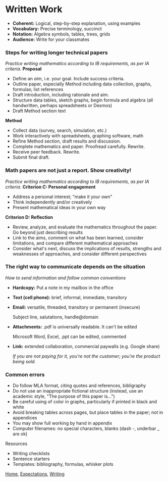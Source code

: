 # Written Work
- **Coherent:** Logical, step-by-step explanation, using examples
- **Vocabulary:** Precise terminology, succinct
- **Notation:** Algebra symbols, tables, trees, grids
- **Audience:** Write for your classmates

### Steps for writing longer technical papers
*Practice writing mathematics according to IB requirements, as per IA criteria.*
**Proposal**
- Define an *aim*, i.e. your goal. Include success criteria.
- Outline paper, especially Method including data collection, graphs, formulas; list references
- Draft introduction, including rationale and aim.
- Structure data tables, sketch graphs, begin formula and algebra (all handwritten, perhaps spreadsheets or Desmos)
- Draft Method section text

**Method**
- Collect data (survey, search, simulation, etc.)
- Work interactively with spreadsheets, graphing software, math
- Refine Method section, draft results and discussion.
- Complete mathematics and paper. Proofread carefully. Rewrite.
- Receive peer feedback. Rewrite.
- Submit final draft.

### Math papers are not just a report. Show creativity!
*Practice writing mathematics according to IB requirements, as per IA criteria.*
**Criterion C: Personal engagement**
- Address a personal interest; "make it your own"
- Think independently and/or creatively
- Present mathematical ideas in your own way

**Criterion D: Reflection**
- Review, analyze, and evaluate the mathematics throughout the paper. Go beyond just describing results
- Link to the aims, comment on what has been learned, consider limitations, and compare different mathematical approaches
- Consider what's next, discuss the implications of results, strengths and weaknesses of approaches, and consider different perspectives

### The right way to **communicate** depends on the situation
*How to send information and follow common conventions*
- **Hardcopy:** Put a note in my mailbox in the office
- **Text (cell phone):** brief, informal, immediate, transitory
- **Email:** versatile, threaded, transitory or permanent (insecure)

    Subject line, salutations, handle@domain
- **Attachments:** .pdf is universally readable. It can't be edited

    Microsoft Word, Excel, .ppt can be edited, commented
- **Link:** extended collaboration, commercial paywalls (e.g. Google share)

  *If you are not paying for it, you're not the customer; you're the product being sold.*

### Common errors
- Do follow MLA format, citing quotes and references, bibligraphy
- Do not use an inappropriate fictional structure (instead, use an academic style, "The purpose of this paper is…")
- Be careful using of color in graphs, particularly if printed in black and white
- Avoid breaking tables across pages, but place tables in the paper; not in appendices
- You may show full working by hand in appendix
- Computer filenames: no special characters, blanks (dash -, underbar _ are ok)

Resources
- Writing checklists
- Sentence starters
- Templates: bibliography, formulas, whisker plots

[Home](index), [Expectations](Expectations), [Writing](Written-work)
